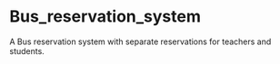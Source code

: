 # Bus_reservation_system

A Bus reservation system with separate reservations for teachers and students.
